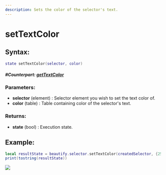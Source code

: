 ```yaml
---
description: Sets the color of the selector's text.
---
```


# setTextColor

## **Syntax:**

```lua
state setTextColor(selector, color)
```

#### _**\#Counterpart:**_ [_**getTextColor**_](getselectortextcolor.md)

### **Parameters:**

* **selector** \(element\) : Selector element you wish to set the text color of.
* **color** \(table\) : Table containing color of the selector's text.

### **Returns:**

* **state** \(bool\) : Execution state.

## **Example:**

```lua
local resultState = beautify.selector.setTextColor(createdSelector, {255, 0, 0, 255})
print(tostring(resultState))
```

![](https://github.com/OvileAmriam/MTA-Beautify-Library/tree/dc68dea0ce4122d4b75970aa60f07f5277f6884f/.gitbook/assets/setselectortextcolor.png)

